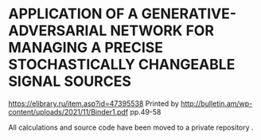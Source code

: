 # APPLICATION OF A GENERATIVE-ADVERSARIAL NETWORK FOR MANAGING A PRECISE STOCHASTICALLY CHANGEABLE SIGNAL SOURCES 
https://elibrary.ru/item.asp?id=47395538
Printed by http://bulletin.am/wp-content/uploads/2021/11/Binder1.pdf   pp.49-58

All calculations and source code have been moved to a private repository .

